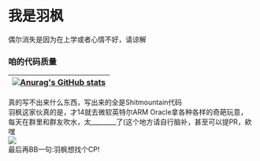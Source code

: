 <h1>我是羽枫</h1>
偶尔消失是因为在上学或者心情不好，请谅解

<h3>咱的代码质量</h3>

|[![Anurag's GitHub stats](https://github-readme-stats.vercel.app/api?username=featherxavier&show_icons=true&theme=radical&count_private=true&include_all_commits=true)](https://github.com/anuraghazra/github-readme-stats)
|---|

真的写不出来什么东西，写出来的全是Shitmountain代码<br>
羽枫这家伙真的是，才14就去微软英特尔ARM Oracle拿各种各样的奇葩玩意，<br>
每天在群里和群友吹水，太________了(这个地方请自行脑补，甚至可以提PR，欸嘿<br>
<img src="http://i0.hdslb.com/bfs/emote/6a997106af5bf490f22c80a7acf3be813ee755fc.png"><br>
最后再BB一句:羽枫想找个CP!
